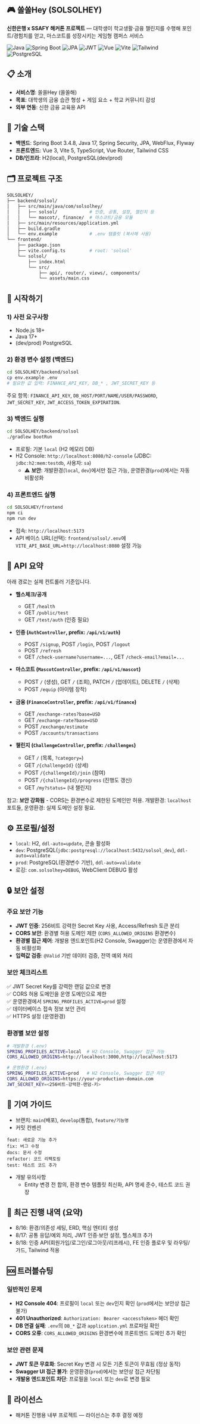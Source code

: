 ## 🎮 쏠쏠Hey (SOLSOLHEY)
**신한은행 x SSAFY 해커톤 프로젝트** — 대학생이 학교생활·금융 챌린지를 수행해 포인트/경험치를 얻고, 마스코트를 성장시키는 게임형 캠퍼스 서비스

![Java](https://img.shields.io/badge/Java-17-orange) ![Spring Boot](https://img.shields.io/badge/Spring%20Boot-3.4.8-6DB33F) ![JPA](https://img.shields.io/badge/JPA-Hibernate-59666C) ![JWT](https://img.shields.io/badge/Auth-JWT-blue) 
![Vue](https://img.shields.io/badge/Vue-3-42b883) ![Vite](https://img.shields.io/badge/Vite-5-646cff) ![Tailwind](https://img.shields.io/badge/TailwindCSS-3-06b6d4) ![PostgreSQL](https://img.shields.io/badge/PostgreSQL-15-336791)

## 📋 소개
- **서비스명**: 쏠쏠Hey (쏠쏠해)
- **목표**: 대학생의 금융 습관 형성 + 게임 요소 + 학교 커뮤니티 감성
- **외부 연동**: 신한 금융 교육용 API

## 🧰 기술 스택
- **백엔드**: Spring Boot 3.4.8, Java 17, Spring Security, JPA, WebFlux, Flyway
- **프론트엔드**: Vue 3, Vite 5, TypeScript, Vue Router, Tailwind CSS
- **DB/인프라**: H2(local), PostgreSQL(dev/prod)

## 🗂️ 프로젝트 구조
```bash
SOLSOLHEY/
├── backend/solsol/
│   ├── src/main/java/com/solsolhey/
│   │   ├── solsol/            # 인증, 공통, 설정, 챌린지 등
│   │   └── mascot/, finance/  # 마스코트/금융 모듈
│   ├── src/main/resources/application.yml
│   ├── build.gradle
│   └── env.example            # .env 템플릿 (복사해 사용)
└── frontend/
    ├── package.json
    ├── vite.config.ts         # root: 'solsol'
    └── solsol/
        ├── index.html
        └── src/
            ├── api/, router/, views/, components/
            └── assets/main.css
```

## 🚀 시작하기
### 1) 사전 요구사항
- Node.js 18+
- Java 17+
- (dev/prod) PostgreSQL

### 2) 환경 변수 설정 (백엔드)
```bash
cd SOLSOLHEY/backend/solsol
cp env.example .env
# 필요한 값 입력: FINANCE_API_KEY, DB_* , JWT_SECRET_KEY 등
```
주요 항목: `FINANCE_API_KEY`, `DB_HOST/PORT/NAME/USER/PASSWORD`, `JWT_SECRET_KEY`, `JWT_ACCESS_TOKEN_EXPIRATION`.

### 3) 백엔드 실행
```bash
cd SOLSOLHEY/backend/solsol
./gradlew bootRun
```
- 프로필: 기본 `local` (H2 메모리 DB)
- H2 Console: `http://localhost:8080/h2-console` (JDBC: `jdbc:h2:mem:testdb`, 사용자: `sa`)
  - ⚠️ **보안**: 개발환경(`local`, `dev`)에서만 접근 가능, 운영환경(`prod`)에서는 자동 비활성화

### 4) 프론트엔드 실행
```bash
cd SOLSOLHEY/frontend
npm ci
npm run dev
```
- 접속: `http://localhost:5173`
- API 베이스 URL(선택): `frontend/solsol/.env`에 `VITE_API_BASE_URL=http://localhost:8080` 설정 가능

## 🔌 API 요약
아래 경로는 실제 컨트롤러 기준입니다.

- **헬스체크/공개**
  - GET `/health`
  - GET `/public/test`
  - GET `/test/auth` (인증 필요)

- **인증 (`AuthController`, prefix: `/api/v1/auth`)**
  - POST `/signup`, POST `/login`, POST `/logout`
  - POST `/refresh`
  - GET `/check-username?username=...`, GET `/check-email?email=...`

- **마스코트 (`MascotController`, prefix: `/api/v1/mascot`)**
  - POST ``/`` (생성), GET ``/`` (조회), PATCH ``/`` (업데이트), DELETE ``/`` (삭제)
  - POST `/equip` (아이템 장착)

- **금융 (`FinanceController`, prefix: `/api/v1/finance`)**
  - GET `/exchange-rates?base=USD`
  - GET `/exchange-rate?base=USD`
  - POST `/exchange/estimate`
  - POST `/accounts/transactions`

- **챌린지 (`ChallengeController`, prefix: `/challenges`)**
  - GET ``/`` (목록, `?category=`)
  - GET `/{challengeId}` (상세)
  - POST `/{challengeId}/join` (참여)
  - POST `/{challengeId}/progress` (진행도 갱신)
  - GET `/my?status=` (내 챌린지)

참고: **보안 강화됨** - CORS는 환경변수로 제한된 도메인만 허용. 개발환경: `localhost` 포트들, 운영환경: 실제 도메인 설정 필요.

## ⚙️ 프로필/설정
- `local`: H2, `ddl-auto=update`, 콘솔 활성화
- `dev`: PostgreSQL(`jdbc:postgresql://localhost:5432/solsol_dev`), `ddl-auto=validate`
- `prod`: PostgreSQL(환경변수 기반), `ddl-auto=validate`
- 로깅: `com.solsolhey=DEBUG`, WebClient DEBUG 활성

## 🔒 보안 설정
### 주요 보안 기능
- **JWT 인증**: 256비트 강력한 Secret Key 사용, Access/Refresh 토큰 분리
- **CORS 보안**: 환경별 허용 도메인 제한 (`CORS_ALLOWED_ORIGINS` 환경변수)
- **환경별 접근 제어**: 개발용 엔드포인트(H2 Console, Swagger)는 운영환경에서 자동 비활성화
- **입력값 검증**: `@Valid` 기반 데이터 검증, 전역 예외 처리

### 보안 체크리스트
✅ JWT Secret Key를 강력한 랜덤 값으로 변경  
✅ CORS 허용 도메인을 운영 도메인으로 제한  
✅ 운영환경에서 `SPRING_PROFILES_ACTIVE=prod` 설정  
✅ 데이터베이스 접속 정보 보안 관리  
✅ HTTPS 설정 (운영환경)  

### 환경별 보안 설정
```bash
# 개발환경 (.env)
SPRING_PROFILES_ACTIVE=local  # H2 Console, Swagger 접근 가능
CORS_ALLOWED_ORIGINS=http://localhost:3000,http://localhost:5173

# 운영환경 (.env)
SPRING_PROFILES_ACTIVE=prod   # H2 Console, Swagger 접근 차단
CORS_ALLOWED_ORIGINS=https://your-production-domain.com
JWT_SECRET_KEY=<256비트-강력한-랜덤-키>
```

## 🤝 기여 가이드
- 브랜치: `main`(배포), `develop`(통합), `feature/기능명`
- 커밋 컨벤션
```text
feat: 새로운 기능 추가
fix: 버그 수정
docs: 문서 수정
refactor: 코드 리팩토링
test: 테스트 코드 추가
```
- 개발 유의사항
  - Entity 변경 전 합의, 환경 변수 템플릿 최신화, API 명세 준수, 테스트 코드 권장

## 🧪 최근 진행 내역 (요약)
- 8/16: 환경/의존성 세팅, ERD, 핵심 엔티티 생성
- 8/17: 공통 응답/예외 처리, JWT 인증·보안 설정, 헬스체크 추가
- 8/18: 인증 API(회원가입/로그인/로그아웃/리프레시), FE 인증 플로우 및 라우팅/가드, Tailwind 적용

## 🆘 트러블슈팅
### 일반적인 문제
- **H2 Console 404**: 프로필이 `local` 또는 `dev`인지 확인 (`prod`에서는 보안상 접근 불가)
- **401 Unauthorized**: `Authorization: Bearer <accessToken>` 헤더 확인
- **DB 연결 실패**: `.env`의 `DB_*` 값과 `application.yml` 프로파일 확인
- **CORS 오류**: `CORS_ALLOWED_ORIGINS` 환경변수에 프론트엔드 도메인 추가 확인

### 보안 관련 문제
- **JWT 토큰 무효화**: Secret Key 변경 시 모든 기존 토큰이 무효됨 (정상 동작)
- **Swagger UI 접근 불가**: 운영환경(`prod`)에서는 보안상 접근 차단됨
- **개발용 엔드포인트 차단**: 프로필을 `local` 또는 `dev`로 변경 필요

## 📜 라이선스
- 해커톤 진행용 내부 프로젝트 — 라이선스는 추후 결정 예정